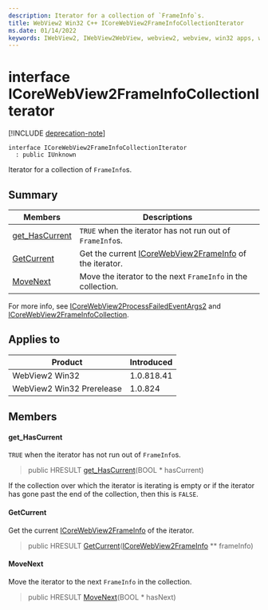 ```yaml
---
description: Iterator for a collection of `FrameInfo`s.
title: WebView2 Win32 C++ ICoreWebView2FrameInfoCollectionIterator
ms.date: 01/14/2022
keywords: IWebView2, IWebView2WebView, webview2, webview, win32 apps, win32, edge, ICoreWebView2, ICoreWebView2Controller, browser control, edge html, ICoreWebView2FrameInfoCollectionIterator
---
```


# interface ICoreWebView2FrameInfoCollectionIterator

[!INCLUDE [deprecation-note](../includes/deprecation-note.md)]

```
interface ICoreWebView2FrameInfoCollectionIterator
  : public IUnknown
```

Iterator for a collection of `FrameInfo`s.

## Summary

 Members                        | Descriptions
--------------------------------|---------------------------------------------
[get_HasCurrent](#get_hascurrent) | `TRUE` when the iterator has not run out of `FrameInfo`s.
[GetCurrent](#getcurrent) | Get the current [ICoreWebView2FrameInfo](icorewebview2frameinfo.md) of the iterator.
[MoveNext](#movenext) | Move the iterator to the next `FrameInfo` in the collection.

For more info, see [ICoreWebView2ProcessFailedEventArgs2](icorewebview2processfailedeventargs2.md) and [ICoreWebView2FrameInfoCollection](icorewebview2frameinfocollection.md).

## Applies to

Product                         | Introduced
--------------------------------|---------------------------------------------
WebView2 Win32            |    1.0.818.41
WebView2 Win32 Prerelease |    1.0.824

## Members

#### get_HasCurrent

`TRUE` when the iterator has not run out of `FrameInfo`s.

> public HRESULT [get_HasCurrent](#get_hascurrent)(BOOL * hasCurrent)

If the collection over which the iterator is iterating is empty or if the iterator has gone past the end of the collection, then this is `FALSE`.

#### GetCurrent

Get the current [ICoreWebView2FrameInfo](icorewebview2frameinfo.md) of the iterator.

> public HRESULT [GetCurrent](#getcurrent)([ICoreWebView2FrameInfo](icorewebview2frameinfo.md) ** frameInfo)

#### MoveNext

Move the iterator to the next `FrameInfo` in the collection.

> public HRESULT [MoveNext](#movenext)(BOOL * hasNext)

